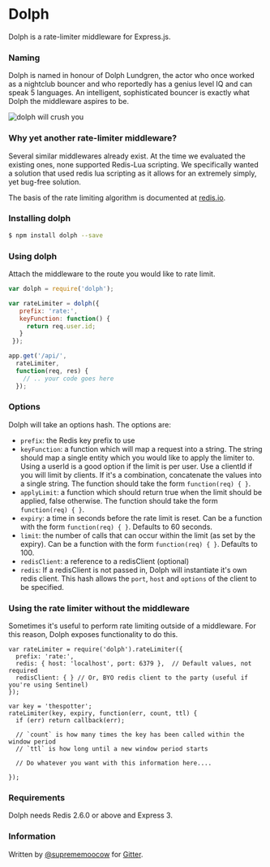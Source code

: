 # Dolph

Dolph is a rate-limiter middleware for Express.js.

### Naming

Dolph is named in honour of Dolph Lundgren, the actor who once worked as a nightclub bouncer and who reportedly has a genius level IQ and can speak 5 languages. An intelligent, sophisticated bouncer is exactly what Dolph the middleware aspires to be.

![dolph will crush you](http://i.imgur.com/GyYaUge.png?1?1668)

### Why yet another rate-limiter middleware?

Several similar middlewares already exist. At the time we evaluated the existing ones, none supported Redis-Lua scripting. We specifically wanted a solution that used redis lua scripting as it allows for an extremely simply, yet bug-free solution.

The basis of the rate limiting algorithm is documented at [redis.io](http://redis.io/commands/INCR).

### Installing dolph

```bash
$ npm install dolph --save
```

### Using dolph

Attach the middleware to the route you would like to rate limit.

```javascript
var dolph = require('dolph');

var rateLimiter = dolph({
   prefix: 'rate:',
   keyFunction: function() {
     return req.user.id;
   }
 });

app.get('/api/',
  rateLimiter,
  function(req, res) {
    // .. your code goes here
  });
```

### Options

Dolph will take an options hash. The options are:

 * `prefix`: the Redis key prefix to use
 * `keyFunction`: a function which will map a request into a string. The string should map a single entity which you would like to apply the limiter to. Using a userId is a good option if the limit is per user. Use a clientId if you will limit by clients. If it's a combination, concatenate the values into a single string. The function should take the form `function(req) { }`.
 * `applyLimit`: a function which should return true when the limit should be applied, false otherwise. The function should take the form `function(req) { }`.
 * `expiry`: a time in seconds before the rate limit is reset. Can be a function with the form `function(req) { }`. Defaults to 60 seconds.
 * `limit`: the number of calls that can occur within the limit (as set by the expiry). Can be a function with the form `function(req) { }`. Defaults to 100.
 * `redisClient`: a reference to a redisClient (optional)
 * `redis`: If a redisClient is not passed in, Dolph will instantiate it's own redis client. This hash allows the `port`, `host` and `options` of the client to be specified.

### Using the rate limiter without the middleware

Sometimes it's useful to perform rate limiting outside of a middleware. For this reason, Dolph exposes functionality to do this.

```
var rateLimiter = require('dolph').rateLimiter({
  prefix: 'rate:',
  redis: { host: 'localhost', port: 6379 },  // Default values, not required
  redisClient: { } // Or, BYO redis client to the party (useful if you're using Sentinel)
});

var key = 'thespotter';
rateLimiter(key, expiry, function(err, count, ttl) {
  if (err) return callback(err);

  // `count` is how many times the key has been called within the window period
  // `ttl` is how long until a new window period starts

  // Do whatever you want with this information here....

});

```


### Requirements

Dolph needs Redis 2.6.0 or above and Express 3.


### Information

Written by [@suprememoocow](https://twitter.com/suprememoocow) for [Gitter](https://gitter.im).



